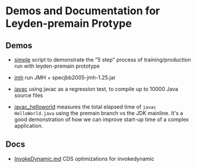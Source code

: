 # Demos and Documentation for Leyden-premain Protype


## Demos

- [simple](simple) script to demonstrate the "5 step" process of training/production run with leyden-premain prototype

- [jmh](jmh) run JMH + specjbb2005-jmh-1.25.jar

- [javac](javac) using javac as a regression test, to compile up to 10000 Java source files

- [javac_helloworld](javac_helloworld) measures the total elapsed time of `javac HelloWorld.java` using
the premain branch vs the JDK mainline.
It's a good demonstration of how we can improve start-up time of a complex application.

## Docs

- [InvokeDynamic.md](InvokeDynamic.md) CDS optimizations for invokedynamic

